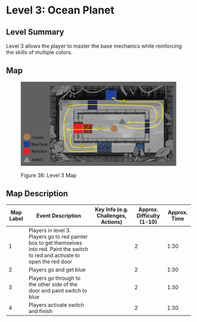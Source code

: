 # Level 3: Ocean Planet

## **Level Summary**

Level 3 allows the player to master the base mechanics while reinforcing the skills of multiple colors.

## **Map**

<figure><img src="../.gitbook/assets/image (23).png" alt=""><figcaption><p>Figure 36: Level 3 Map</p></figcaption></figure>

## **Map Description**

<table><thead><tr><th data-type="number">Map Label</th><th>Event Description</th><th>Key Info (e.g. Challenges, Actions)</th><th>Approx. Difficulty (1-10)</th><th>Approx. Time</th></tr></thead><tbody><tr><td>1</td><td>Players in level 3. Players go to red painter box to get themselves into red. Paint the switch to red and activate to open the red door</td><td></td><td>2</td><td>1:30</td></tr><tr><td>2</td><td>Players go and get blue</td><td></td><td>2</td><td>1:30</td></tr><tr><td>3</td><td>Players go through to the other side of the door and paint switch to blue</td><td></td><td>2</td><td>1:30</td></tr><tr><td>4</td><td>Players activate switch and finish</td><td></td><td>2</td><td>1:30</td></tr></tbody></table>
